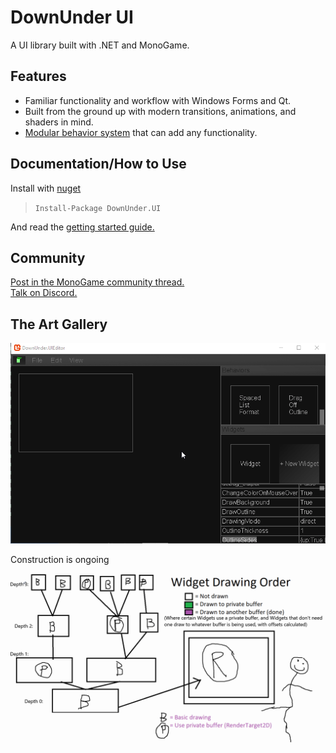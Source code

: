 # DownUnder UI
A UI library built with .NET and MonoGame.

## Features
 - Familiar functionality and workflow with Windows Forms and Qt.
 - Built from the ground up with modern transitions, animations, and shaders in mind.
 - [Modular behavior system](https://github.com/jamieyello/DownUnder-UI/wiki/Using-the-Library:-Part-3,-Creating-WidgetBehaviors) that can add any functionality.

## Documentation/How to Use
Install with [nuget](https://www.nuget.org/packages/DownUnder.UI/)
> `Install-Package DownUnder.UI`

And read the [getting started guide.](https://github.com/jamieyello/DownUnder-UI/wiki/Using-the-Library:-Part-1,-Setting-Up)

## Community

[Post in the MonoGame community thread.](https://community.monogame.net/t/downunder-ui-a-monogame-based-ui-framework/13353)  
[Talk on Discord.](https://discord.gg/bEZPvQE)

## The Art Gallery
![Modern stuff](/Images/goodui3001.gif)

Construction is ongoing

![wtf](/Images/better_diagram.gif)
